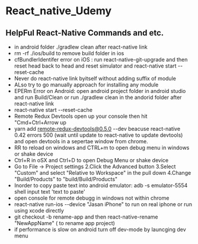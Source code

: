 # React_native_Udemy

## HelpFul React-Native Commands and etc. ##


* in android folder ./gradlew clean after react-native link 
* rm -rf ./ios/build to remove build folder in ios
* cfBundlerIdentifer error on iOS : run react-native-git-upgrade and then reset head back to head and reset simulator and react-native start --reset-cache
* Never do react-native link byitself without adding suffix of module
* ALso try to go manually approach for installing any module
* EPERm Error on Android: open android project folder in android studio and run Build/Clean or run  ./gradlew clean in the andorid folder after react-native link 
* react-native start --reset-cache
* Remote Redux Devtools open up your console then hit "Cmd+Ctrl+Arrow up
* yarn add remote-redux-devtools@0.5.0 --dev beacuse react-native 0.42 errors 500 (wait until update to react-native to update devtools)  and open devtools in a sepertae window from chrome. 
* RR to reload on windows and CTRL+m to open debug menu in windows or shake device
* Ctrl+R in oSX and Ctrl+D to open Debug Menu or shake device
* Go to File -> Project settings 2.Click the Advanced button 3.Select "Custom" and select "Relative to Workspace" in the pull down 4.Change "Build/Products" to "build/Build/Products"
* Inorder to copy paste text into android emulator: adb -s emulator-5554 shell input text 'text to paste'
* open console for remote debugg in windows not within chrome
* react-native run-ios --device "Jasan iPhone"  to run on real iphone or run using xcode directly
* git checkout -b rename-app and then react-native-rename "NewAppName" ( to rename app project)
* if performance is slow on android turn off dev-mode by launcging dev menu   
